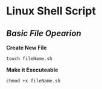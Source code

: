 # Linux Shell Script

***Basic File Opearion***
---
**Create New File**
```
touch fileName.sh
```
**Make it Executeable**
```
chmod +x fileName.sh
```

